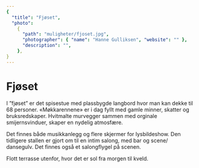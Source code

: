 ```yaml
---
{
  "title": "Fjøset",
  "photo":
    {
      "path": "muligheter/fjoset.jpg",
      "photographer": { "name": "Hanne Gulliksen", "website": "" },
      "description": "",
    },
}
---
```


# Fjøset

I ”fjøset” er det spisestue med plassbygde langbord hvor man kan dekke til 68 personer. «Møkkarennene» er i dag fyllt med gamle minner, skatter og bruksredskaper. Hvitmalte murvegger sammen med orginale smijernsvinduer, skaper en nydelig atmosfære.

Det finnes både musikkanlegg og flere skjermer for lysbildeshow. Den tidligere stallen er gjort om til en intim salong, med bar og scene/ dansegulv. Det finnes også et salongflygel på scenen.

Flott terrasse utenfor, hvor det er sol fra morgen til kveld.
